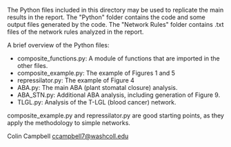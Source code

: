 The Python files included in this directory may be used to replicate the main results in the report. The "Python" folder contains the code and some output files generated by the code. The "Network Rules" folder contains .txt files of the network rules analyzed in the report. 

A brief overview of the Python files:
* composite_functions.py: A module of functions that are imported in the other files.
* composite_example.py: The example of Figures 1 and 5
* repressilator.py: The example of Figure 4
* ABA.py: The main ABA (plant stomatal closure) analysis.
* ABA_STN.py: Additional ABA analysis, including generation of Figure 9.
* TLGL.py: Analysis of the T-LGL (blood cancer) network.

composite_example.py and repressilator.py are good starting points, as they apply the methodology to simple networks.

Colin Campbell
ccampbell7@washcoll.edu